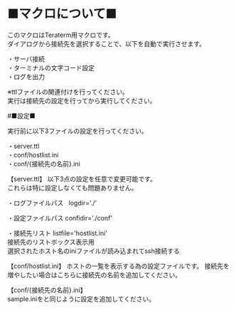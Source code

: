 # ■マクロについて■

このマクロはTeraterm用マクロです。  
ダイアログから接続先を選択することで、以下を自動で実行させます。  

・サーバ接続  
・ターミナルの文字コード設定  
・ログを出力  
  
※ttlファイルの関連付けを行ってください。  
実行は接続先の設定を行ってから実行してください。  
  
#■設定■  
  
実行前に以下3ファイルの設定を行ってください。  

・server.ttl  
・conf/hostlist.ini  
・conf/{接続先の名前}.ini  


【server.ttl】
以下3点の設定を任意で変更可能です。  
これらは特に設定しなくても問題ありません。  

・ログファイルパス  
logdir='./'  

・設定ファイルパス
confidir='./conf'  

・接続先リスト
listfile='hostlist.ini'  
接続先のリストボックス表示用  
選択されたホスト名のiniファイルが読み込まれてssh接続する  

【conf/hostlist.ini】
ホストの一覧を表示する為の設定ファイルです。
接続先を増やしたい場合はこちらに接続先の名前を追加してください。  

【conf/{接続先の名前}.ini】  
sample.iniをと同じように設定を追加してください。
